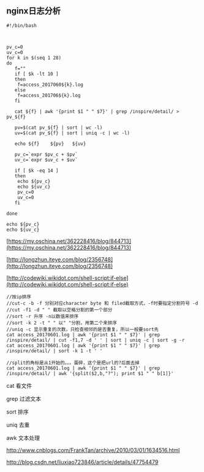 ## nginx日志分析

    #!/bin/bash



    pv_c=0
    uv_c=0
    for k in $(seq 1 28)
    do
       f=""
       if [ $k -lt 10 ]
       then
        f=access_2017060${k}.log
       else
        f=access_201706${k}.log
       fi

       cat ${f} | awk '{print $1 " " $7}' | grep /inspire/detail/ > pv_${f}

       pv=$(cat pv_${f} | sort | wc -l)
       uv=$(cat pv_${f} | sort | uniq -c | wc -l)

       echo ${f}    ${pv}   ${uv} 

       pv_c=`expr $pv_c + $pv`
       uv_c=`expr $uv_c + $uv`

       if [ $k -eq 14 ]
       then
        echo ${pv_c}
        echo ${uv_c}
        pv_c=0
        uv_c=0
       fi

    done

    echo ${pv_c}
    echo ${uv_c}

[https://my.oschina.net/362228416/blog/844713](https://my.oschina.net/362228416/blog/844713)

[http://longzhun.iteye.com/blog/2356748](http://longzhun.iteye.com/blog/2356748)

[http://codewiki.wikidot.com/shell-script:if-else](http://codewiki.wikidot.com/shell-script:if-else)

```
//按ip排序
//cut-c -b -f 分别对应character byte 和 filed截取方式，-f时要指定分割符号 -d
//cut -f1 -d " " 截取以空格分割的第一个部分
//sort -r 升序 -n以数值来排序
//sort -k 2 -t " " 以" "分割，用第二个来排序
//uniq -c 显示重复的次数，只检查相邻的是否重复，所以一般要sort先
cat access_20170601.log | awk '{print $1 " " $7}' | grep /inspire/detail/ | cut -f1,7 -d ' ' | sort | uniq -c | sort -g -r
cat access_20170601.log | awk '{print $1 " " $7}' | grep /inspire/detail/ | sort -k 1 -t ' '

//split的角标是从1开始的。。。蛋碎，这个是把url的?后面去掉
cat access_20170601.log | awk '{print $1 " " $7}' | grep /inspire/detail/ | awk '{split($2,b,"?"); print $1 " " b[1]}'
```

cat 看文件

grep 过滤文本

sort 排序

uniq 去重

awk 文本处理



http://www.cnblogs.com/FrankTan/archive/2010/03/01/1634516.html

http://blog.csdn.net/liuxiao723846/article/details/47754479

